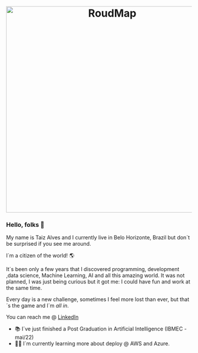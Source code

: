 
<h1 align="center">
    <img alt="RoudMap" title="Logo" src="https://coggle-downloads-production.s3.eu-west-1.amazonaws.com/63e97a36e6f1e75b242813fea5e1bcba177d5ef374c02843211eb7c19380a96b/My_RoudMap.png?AWSAccessKeyId=ASIA4YTCGXFHIL2RPSXL&Expires=1668488957&Signature=oxJWSDaxm8xkmddLukoJHXbtSYU%3D&x-amz-security-token=IQoJb3JpZ2luX2VjEOf%2F%2F%2F%2F%2F%2F%2F%2F%2F%2FwEaCWV1LXdlc3QtMSJGMEQCIHJqV54ULN95g7msJJGV5GOoOP7Gmu9jYQgh%2BCk2%2BJa6AiBerEv%2BtKZanfMBZbDksFAL4xMeRsV3HxcKuBRRiF%2BLPCqLAwjg%2F%2F%2F%2F%2F%2F%2F%2F%2F%2F8BEAAaDDg3NzQ1MzAzMTc1OCIMnn%2FCb%2BccbutgWRsvKt8C5pNISk4MJ8esgcxFFEyftKMjGl0gUjG0iLu76q5kD%2FOUWvpQ6r2nGjTSpeoFUeIU1cWt2PLmpapARhwWlEHETRztQRWoUPQGvDtjzAHgtGAc7%2Bjlb%2BXxhKU7xCTE03%2F71gE6e2HdCgW2XQtwyH98XUM%2Bvfo8I22gsSQbUcvNcZn3x2IF2%2BB22ua9M8%2FUQ948ofHn%2BbQIyTUQdhCzKfem88RXrUsQR%2BdKdhtlwaGhrLRT6DUSExVNYbvHb%2FmQH0HjSf2qC9ryeYG%2Fz9iRHN6udFnJwDeZs330vs%2FRaeiUJ2Rqonw%2BeIlk6ndVZdgPgCbWOB9L5Sr7mqCI0qr7Uin%2B7OOI3S%2FvWQ4VyFo7nYiBZTJNanC%2BoSQVvvKd6HvDfkpuSr7b6l6aIxdoBN2Gq%2BVxn9%2BMW1pVJH6C%2FavjWrB1j8wsJAfw6eLs4uo2Mqq0RqT50pTIp41%2FAx0dmsqvtNFZMJGCy5sGOp8BFYa4YMxfcM8lWstkteDEFK%2ByfXUqNzOUanWEuzQMWOB2J2GJvQFN2EA%2FXG%2BARG3f%2F5YpCdn0VpbOfNhydmsP9RtAPZUalaCmi6otoyRdixXaxTeEXfQysqkXdqCOtMQqRM2d3Xak0Eu4gP2jPbGoV04lozEdJixfEoGxAznyMFb5EmfTj6BCs4nitFgY0qwbKuxzmMr0mxIReu7y%2BYGahttps://github.com/TaizAlves/TaizAlves/blob/main/Data_Analyst__A_I_-_My_RoudMap.png" style="width:35rem"/>
</h1>

### Hello, folks 💁
My name is Taiz Alves and I currently live in Belo Horizonte, Brazil but don´t be surprised if you see me around.

I´m a citizen of the world! 🌎

It´s been only a few years that I discovered  programming, development ,data science, Machine Learning, AI and all this amazing world. 
It was not planned, I was just being curious but it got me: I could have fun and work at the same time.

Every day is a new challenge, sometimes I feel more lost than ever, but that´s the game and I´m *all in*.

You can reach me @ [LinkedIn](https://www.linkedin.com/in/taiz-alves-664a081/)

 - 📚 I´ve just finished a Post Graduation in Artificial Intelligence (IBMEC - mai/22) 
 - 👩‍💻 I´m currently learning more about deploy @ AWS and Azure.
